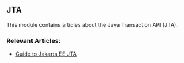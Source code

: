 ## JTA

This module contains articles about the Java Transaction API (JTA).

### Relevant Articles:
- [Guide to Jakarta EE JTA](https://www.surya.com/jee-jta)
